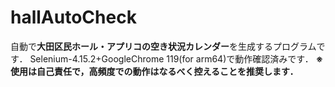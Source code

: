 # hallAutoCheck
自動で**大田区民ホール・アプリコの空き状況カレンダー**を生成するプログラムです．
Selenium-4.15.2+GoogleChrome 119(for arm64)で動作確認済みです．
**※使用は自己責任で，高頻度での動作はなるべく控えることを推奨します．**
